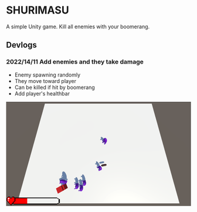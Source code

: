 # SHURIMASU

A simple Unity game. Kill all enemies with your boomerang.

## Devlogs

### 2022/14/11 Add enemies and they take damage

- Enemy spawning randomly
- They move toward player
- Can be killed if hit by boomerang
- Add player's healthbar

![Attack enemies](Devlogs/Healthbar.png)
